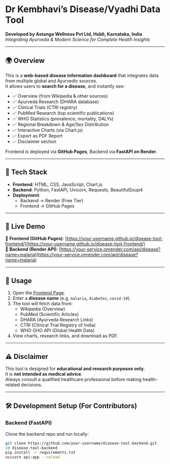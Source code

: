 # Dr Kembhavi’s Disease/Vyadhi Data Tool  

**Developed by Astanga Wellness Pvt Ltd, Hubli, Karnataka, India**  
*Integrating Ayurveda & Modern Science for Complete Health Insights*  

---

## 🌍 Overview  
This is a **web-based disease information dashboard** that integrates data from multiple global and Ayurvedic sources.  
It allows users to **search for a disease**, and instantly see:  

- ✅ Overview (from Wikipedia & other sources)  
- ✅ Ayurveda Research (DHARA database)  
- ✅ Clinical Trials (CTRI registry)  
- ✅ PubMed Research (top scientific publications)  
- ✅ WHO Statistics (prevalence, mortality, DALYs)  
- ✅ Regional Breakdown & Age/Sex Distribution  
- ✅ Interactive Charts (via Chart.js)  
- ✅ Export as PDF Report  
- ✅ Disclaimer section  

Frontend is deployed via **GitHub Pages**, Backend via **FastAPI on Render**.  

---

## 🔧 Tech Stack  
- **Frontend**: HTML, CSS, JavaScript, Chart.js  
- **Backend**: Python, FastAPI, Uvicorn, Requests, BeautifulSoup4  
- **Deployment**:  
  - Backend → Render (Free Tier)  
  - Frontend → GitHub Pages  

---

## 🚀 Live Demo  
🔗 **Frontend (GitHub Pages)**: [https://your-username.github.io/disease-tool-frontend/](https://your-username.github.io/disease-tool-frontend/)  
🔗 **Backend (Render API)**: [https://your-service.onrender.com/api/disease?name=malaria](https://your-service.onrender.com/api/disease?name=malaria)  

---

## 📖 Usage  
1. Open the [Frontend Page](https://your-username.github.io/disease-tool-frontend/).  
2. Enter a **disease name** (e.g. `malaria`, `diabetes`, `covid-19`).  
3. The tool will fetch data from:  
   - Wikipedia (Overview)  
   - PubMed (Scientific Articles)  
   - DHARA (Ayurveda Research Links)  
   - CTRI (Clinical Trial Registry of India)  
   - WHO GHO API (Global Health Data)  
4. View charts, research links, and download as PDF.  

---

## ⚠️ Disclaimer  
This tool is designed for **educational and research purposes only**.  
It is **not intended as medical advice**.  
Always consult a qualified healthcare professional before making health-related decisions.  

---

## 🛠️ Development Setup (For Contributors)  

### Backend (FastAPI)  
Clone the backend repo and run locally:  
```bash
git clone https://github.com/your-username/disease-tool-backend.git
cd disease-tool-backend
pip install -r requirements.txt
uvicorn api:app --reload
